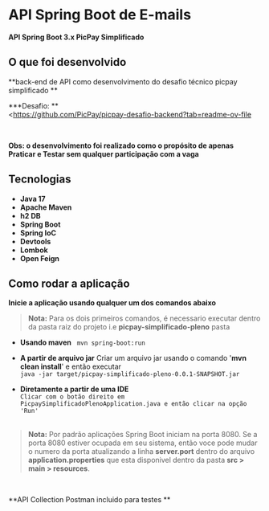 # API Spring Boot de E-mails

**API Spring Boot 3.x PicPay Simplificado**

## O que foi desenvolvido
**back-end de API como desenvolvimento do desafio técnico picpay simplificado **
<br/>


***Desafio: ** 
<br/>
<<a href="https://github.com/PicPay/picpay-desafio-backend?tab=readme-ov-file">https://github.com/PicPay/picpay-desafio-backend?tab=readme-ov-file </a>

<br/>
**Obs: o desenvolvimento foi realizado como o propósito de apenas Praticar e Testar sem qualquer participação com a vaga**


## Tecnologias
- **Java 17** 
- **Apache Maven** 
- **h2 DB** 
- **Spring Boot** 
- **Spring IoC**
- **Devtools**
- **Lombok**
- **Open Feign**

## Como rodar a aplicação

**Inicie a aplicação usando qualquer um dos comandos abaixo**

> **Nota:** Para os dois primeiros comandos, é necessario executar dentro da pasta raiz do projeto i.e **picpay-simplificado-pleno** pasta

- **Usando maven** ``` mvn spring-boot:run```

- **A partir de arquivo jar**
  Criar um arquivo jar usando o comando '**mvn clean install**' e então executar 
  <br/>```java -jar target/picpay-simplificado-pleno-0.0.1-SNAPSHOT.jar```


- **Diretamente a partir de uma IDE**
  <br/>```Clicar com o botão direito em PicpaySimplificadoPlenoApplication.java e então clicar na opção 'Run' ```
  <br/><br/>

> **Nota:** Por padrão aplicações Spring Boot iniciam na porta 8080. 
Se a porta 8080 estiver ocupada em seu sistema, então voce pode mudar o numero da porta atualizando a linha **server.port**  dentro do arquivo 
**application.properties** que esta disponivel dentro da pasta **src > main > resources**.

<br/>

**API Collection Postman incluido para testes **
